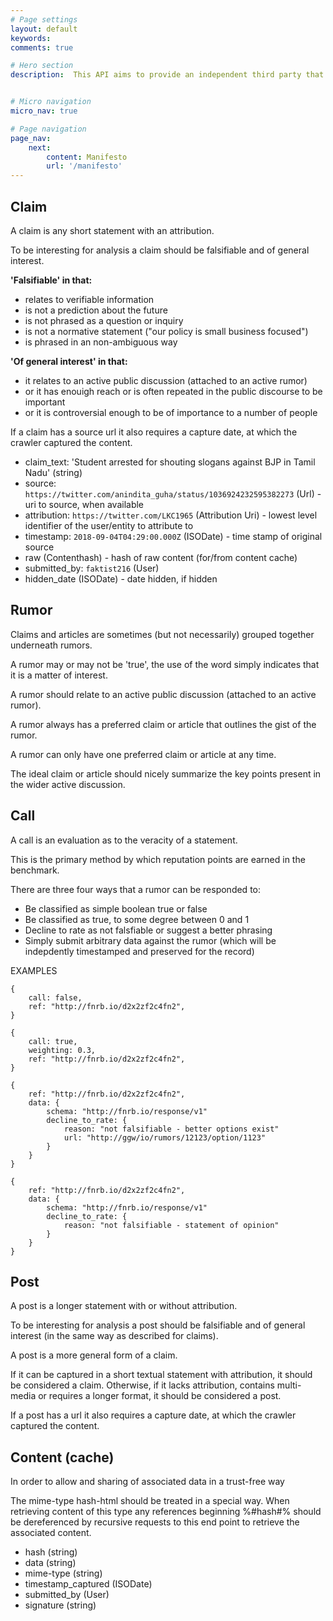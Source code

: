 ```yaml
---
# Page settings
layout: default
keywords:
comments: true

# Hero section
description:  This API aims to provide an independent third party that can facilitate a collective, shared resource created by and for researchers working in Fake News detection to push the state of the art in realtime semi or fully automated technique.


# Micro navigation
micro_nav: true

# Page navigation
page_nav:
    next:
        content: Manifesto
        url: '/manifesto'
---
```





## Claim 

A claim is any short statement with an attribution.

To be interesting for analysis a claim should be 
falsifiable and of general interest.

**'Falsifiable' in that:**
* relates to verifiable information 
* is not a prediction about the future
* is not phrased as a question or inquiry
* is not a normative statement ("our policy is small business focused")
* is phrased in an non-ambiguous way

**'Of general interest' in that:**
* it relates to an active public discussion (attached to an active rumor)
* or it has enouigh reach or is often repeated in the public discourse to be important
* or it is controversial enough to be of importance to a number of people

If a claim has a source url it also requires a capture date, at which the crawler captured the content. 

+ claim_text: 'Student arrested for shouting slogans against BJP in Tamil Nadu' (string)
+ source: `https://twitter.com/anindita_guha/status/1036924232595382273` (Url) - uri to source, when available
+ attribution: `https://twitter.com/LKC1965` (Attribution Uri) - lowest level identifier of the user/entity to attribute to
+ timestamp: `2018-09-04T04:29:00.000Z` (ISODate) - time stamp of original source
+ raw (Contenthash) - hash of raw content (for/from content cache)
+ submitted_by: `faktist216` (User)
+ hidden_date (ISODate) - date hidden, if hidden


## Rumor 

Claims and articles are sometimes (but not necessarily) 
grouped together underneath rumors. 

A rumor may or may not be 'true', the use of the word simply indicates that it is a matter of interest. 

A rumor should relate to an active public discussion (attached to an active rumor).

A rumor always has a preferred claim or article that outlines the gist of the rumor.

A rumor can only have one preferred claim or article at any time.

The ideal claim or article should nicely summarize the key points present in the wider active discussion.


## Call

A call is an evaluation as to the veracity of a statement. 

This is the primary method by which reputation points are earned in the benchmark. 

There are three four ways that a rumor can be responded to:
* Be classified as simple boolean true or false
* Be classified as true, to some degree between 0 and 1
* Decline to rate as not falsfiable or suggest a better phrasing
* Simply submit arbitrary data against the rumor (which will be indepdently timestamped and preserved for the record)



EXAMPLES
```
{
	call: false,
	ref: "http://fnrb.io/d2x2zf2c4fn2",
}
```

```
{ 
	call: true,
	weighting: 0.3,
	ref: "http://fnrb.io/d2x2zf2c4fn2",
}
```

```
{ 
	ref: "http://fnrb.io/d2x2zf2c4fn2",	
	data: {
		schema: "http://fnrb.io/response/v1"
		decline_to_rate: {
			reason: "not falsifiable - better options exist"
			url: "http://ggw/io/rumors/12123/option/1123"
		}
	}
}
```

```
{ 
	ref: "http://fnrb.io/d2x2zf2c4fn2",
	data: {
		schema: "http://fnrb.io/response/v1"
		decline_to_rate: {
			reason: "not falsifiable - statement of opinion"
		}
	}
} 
```



## Post  

A post is a longer statement with or without attribution. 

To be interesting for analysis a post should be 
falsifiable and of general interest (in the same way
as described for claims).

A post is a more general form of a claim. 

If it can be captured in a short textual statement with attribution, it should be considered a claim. Otherwise, if it lacks attribution, contains multi-media or requires a longer format, it should be considered a post. 

If a post has a url it also requires a capture date, at which the crawler captured the content. 

## Content (cache) 

In order to allow and sharing of associated data in a trust-free way 

The mime-type hash-html should be treated in a special way. When retrieving content of this type any references beginning %#hash#% should be dereferenced by recursive requests to this end point to retrieve the associated content.

+ hash (string)
+ data (string)
+ mime-type (string)
+ timestamp_captured (ISODate)
+ submitted_by (User)
+ signature (string)
